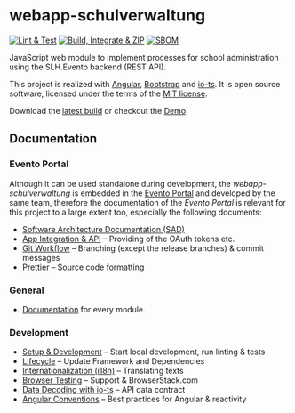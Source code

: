# webapp-schulverwaltung

[![Lint & Test](https://github.com/bkd-mba-fbi/webapp-schulverwaltung/actions/workflows/test.yml/badge.svg?branch=main)](https://github.com/bkd-mba-fbi/webapp-schulverwaltung/actions/workflows/test.yml)
[![Build, Integrate & ZIP](https://github.com/bkd-mba-fbi/webapp-schulverwaltung/actions/workflows/build.yml/badge.svg)](https://github.com/bkd-mba-fbi/webapp-schulverwaltung/actions/workflows/build.yml)
[![SBOM](https://github.com/bkd-mba-fbi/webapp-schulverwaltung/actions/workflows/bom.yml/badge.svg?branch=main)](https://github.com/bkd-mba-fbi/webapp-schulverwaltung/actions/workflows/bom.yml)

JavaScript web module to implement processes for school administration using the SLH.Evento backend (REST API).

This project is realized with [Angular](https://angular.io/), [Bootstrap](https://getbootstrap.com/) and [io-ts](https://github.com/gcanti/io-ts). It is open source software, licensed under the terms of the [MIT license](./LICENSE).

Download the [latest build](https://bkd-mba-fbi.github.io/webapp-schulverwaltung/webapp-schulverwaltung.zip) or checkout the [Demo](https://bkd-mba-fbi.github.io/webapp-schulverwaltung/app).

## Documentation

### Evento Portal

Although it can be used standalone during development, the _webapp-schulverwaltung_ is embedded in the [Evento Portal](https://github.com/bkd-mba-fbi/evento-portal) and developed by the same team, therefore the documentation of the _Evento Portal_ is relevant for this project to a large extent too, especially the following documents:

- [Software Architecture Documentation (SAD)](https://github.com/bkd-mba-fbi/evento-portal/blob/main/doc/sad.md)
- [App Integration & API](https://github.com/bkd-mba-fbi/evento-portal/blob/main/doc/app-integration.md) – Providing of the OAuth tokens etc.
- [Git Workflow](https://github.com/bkd-mba-fbi/evento-portal/blob/main/doc/git.md) – Branching (except the release branches) & commit messages
- [Prettier](https://github.com/bkd-mba-fbi/evento-portal/blob/main/doc/prettier.md) – Source code formatting

### General

- [Documentation](https://fbi-mba-bkd.gitbook.io/github-docs-public/web-app-schulverwaltung) for every module.

### Development

- [Setup & Development](doc/development.md) – Start local development, run linting & tests
- [Lifecycle](https://github.com/bkd-mba-fbi/evento-portal/blob/main/doc/lifecycle.md) – Update Framework and Dependencies
- [Internationalization (i18n)](doc/i18n.md) – Translating texts
- [Browser Testing](doc/browser-testing.md) – Support & BrowserStack.com
- [Data Decoding with io-ts](doc/io-ts.md) – API data contract
- [Angular Conventions](doc/angular.md) – Best practices for Angular & reactivity
